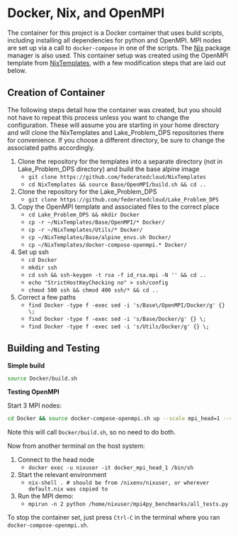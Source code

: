 # Docker, Nix, and OpenMPI 

The container for this project is a Docker container that uses build scripts, including installing all dependencies for python and OpenMPI.  MPI nodes are set up via a call to `docker-compose` in one of the scripts.  The [Nix](https://nixos.org/nix/) package manager is also used.  This container setup was created using the OpenMPI template from [NixTemplates](https://github.com/federatedcloud/NixTemplates), with a few modification steps that are laid out below.

## Creation of Container

The following steps detail how the container was created, but you should not have to repeat this process unless you want to change the configuration.  These will assume you are starting in your home directory and will clone the NixTemplates and Lake_Problem_DPS repositories there for convenience.  If you choose a different directory, be sure to change the associated paths accordingly.

1. Clone the repository for the templates into a separate directory (not in Lake_Problem_DPS directory) and build the base alpine image
    * `git clone https://github.com/federatedcloud/NixTemplates`
    * `cd NixTemplates && source Base/OpenMPI/build.sh && cd ..`
2. Clone the repository for the Lake_Problem_DPS
    * `git clone https://github.com/federatedcloud/Lake_Problem_DPS`
3. Copy the OpenMPI template and associated files to the correct place
    * `cd Lake_Problem_DPS && mkdir Docker`
    * `cp -r ~/NixTemplates/Base/OpenMPI/* Docker/`
    * `cp -r ~/NixTemplates/Utils/* Docker/`
    * `cp ~/NixTemplates/Base/alpine_envs.sh Docker/`
    * `cp ~/NixTemplates/docker-compose-openmpi.* Docker/`
4. Set up ssh
    * `cd Docker`
    * `mkdir ssh`
    * `cd ssh && ssh-keygen -t rsa -f id_rsa.mpi -N '' && cd ..`
    * `echo "StrictHostKeyChecking no" > ssh/config`
    * `chmod 500 ssh && chmod 400 ssh/* && cd ..`
5. Correct a few paths
    * `find Docker -type f -exec sed -i 's/Base\/OpenMPI/Docker/g' {} \;`
    * `find Docker -type f -exec sed -i 's/Base/Docker/g' {} \;`
    * `find Docker -type f -exec sed -i 's/Utils/Docker/g' {} \;`

## Building and Testing

**Simple build**

```bash
source Docker/build.sh
```

**Testing OpenMPI**

Start 3 MPI nodes:
```bash
cd Docker && source docker-compose-openmpi.sh up --scale mpi_head=1 --scale mpi_node=3
```
Note this will call `Docker/build.sh`, so no need to do both.

Now from another terminal on the host system: 
1. Connect to the head node
    * `docker exec -u nixuser -it docker_mpi_head_1 /bin/sh`
2. Start the relevant environment
   * `nix-shell . # should be from /nixenv/nixuser, or wherever default.nix was copied to`
3. Run the MPI demo:
   * `mpirun -n 2 python /home/nixuser/mpi4py_benchmarks/all_tests.py`


To stop the container set, just press `Ctrl-C` in the terminal where you ran
`docker-compose-openmpi.sh`.
